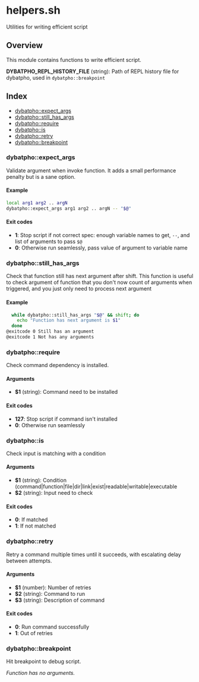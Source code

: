 # helpers.sh

Utilities for writing efficient script

## Overview

This module contains functions to write efficient script.

**DYBATPHO_REPL_HISTORY_FILE** (string): Path of REPL history file for dybatpho, used in `dybatpho::breakpoint`

## Index

* [dybatpho::expect_args](#dybatphoexpectargs)
* [dybatpho::still_has_args](#dybatphostillhasargs)
* [dybatpho::require](#dybatphorequire)
* [dybatpho::is](#dybatphois)
* [dybatpho::retry](#dybatphoretry)
* [dybatpho::breakpoint](#dybatphobreakpoint)

### dybatpho::expect_args

Validate argument when invoke function. It adds a small performance penalty but is a sane option.

#### Example

```bash
local arg1 arg2 .. argN
dybatpho::expect_args arg1 arg2 .. argN -- "$@"
```

#### Exit codes

* **1**: Stop script if not correct spec: enough variable names to get, `--`, and list of arguments to pass `$@`
* **0**: Otherwise run seamlessly, pass value of argument to variable name

### dybatpho::still_has_args

Check that function still has next argument after shift.
This function is useful to check argument of function that you don't now
count of arguments when triggered, and you just only need to process next
argument

#### Example

```bash
  while dybatpho::still_has_args "$@" && shift; do
    echo "Function has next argument is $1"
  done
@exitcode 0 Still has an argument
@exitcode 1 Not has any arguments
```

### dybatpho::require

Check command dependency is installed.

#### Arguments

* **$1** (string): Command need to be installed

#### Exit codes

* **127**: Stop script if command isn't installed
* **0**: Otherwise run seamlessly

### dybatpho::is

Check input is matching with a condition

#### Arguments

* **$1** (string): Condition (command|function|file|dir|link|exist|readable|writable|executable
* **$2** (string): Input need to check

#### Exit codes

* **0**: If matched
* **1**: If not matched

### dybatpho::retry

Retry a command multiple times until it succeeds,
with escalating delay between attempts.

#### Arguments

* **$1** (number): Number of retries
* **$2** (string): Command to run
* **$3** (string): Description of command

#### Exit codes

* **0**: Run command successfully
* **1**: Out of retries

### dybatpho::breakpoint

Hit breakpoint to debug script.

_Function has no arguments._

